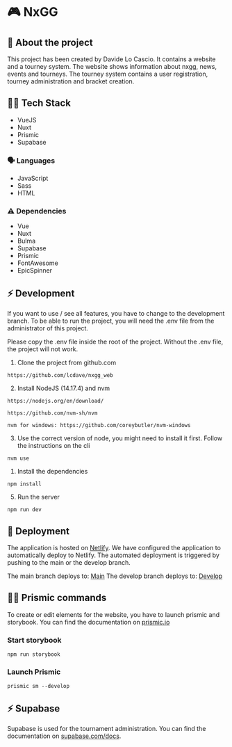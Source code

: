 # 🎮 NxGG
## 📖  About the project
This project has been created by Davide Lo Cascio. It contains a website and a tourney system.
The website shows information about nxgg, news, events and tourneys. The tourney system contains a user registration, tourney administration and bracket creation.

## 👨‍💻 Tech Stack
- VueJS
- Nuxt
- Prismic
- Supabase

### 🗣️ Languages
- JavaScript
- Sass
- HTML

### ⚠️ Dependencies
- Vue
- Nuxt
- Bulma
- Supabase
- Prismic
- FontAwesome
- EpicSpinner

## ⚡ Development

If you want to use / see all features, you have to change to the development branch.
To be able to run the project, you will need the .env file from the administrator of this project.

Please copy the .env file inside the root of the project. Without the .env file, the project will not work.

1. Clone the project from github.com
```
https://github.com/lcdave/nxgg_web
```
2. Install NodeJS (14.17.4) and nvm
```
https://nodejs.org/en/download/

https://github.com/nvm-sh/nvm

nvm for windows: https://github.com/coreybutler/nvm-windows
```
3. Use the correct version of node, you might need to install it first. Follow the instructions on the cli
```
nvm use
```
1. Install the dependencies

```
npm install
```
5. Run the server
```
npm run dev
```

## 🚀 Deployment
The application is hosted on [Netlify](https://www.netlify.com/).
We have configured the application to automatically deploy to Netlify. The automated deployment is triggered by pushing to the main or the develop branch.

The main branch deploys to: [Main](https://nxgg.ch/)
The develop branch deploys to: [Develop](https://dev-nxgg.netlify.app/)

## 👨‍💻 Prismic commands
To create or edit elements for the website, you have to launch prismic and storybook.
You can find the documentation on [prismic.io](https://prismic.io/docs/technologies/setup-a-prismic-project-nuxtjs)
### Start storybook
```
npm run storybook
```
### Launch Prismic
```
prismic sm --develop
```

## ⚡ Supabase
Supabase is used for the tournament administration. You can find the documentation on [supabase.com/docs](https://supabase.com/docs).